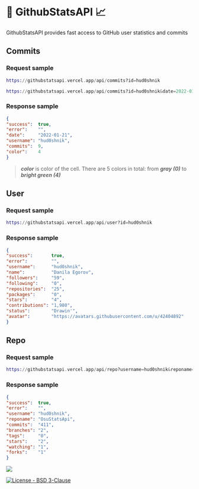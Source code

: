 # 🐙 GithubStatsAPI 📈

GithubStatsAPI provides fast access to GitHub user statistics and commits

<h2>Commits</h2>
<h3>Request sample</h3>

``` Elixir
https://githubstatsapi.vercel.app/api/commits?id=hud0shnik
```

``` Elixir
https://githubstatsapi.vercel.app/api/commits?id=hud0shnik&date=2022-01-21
```
<h3>Response sample</h3>

``` Json
{
"success":  true,
"error":    "",
"date":     "2022-01-21",
"username": "hud0shnik",
"commits":  9,
"color":    4
}
```
> ***color*** is color of the cell. There are 5 colors in total: from ***gray (0)*** to ***bright green (4)***

<h2>User</h2>
<h3>Request sample</h3>

``` Elixir
https://githubstatsapi.vercel.app/api/user?id=hud0shnik
```
<h3>Response sample</h3>

``` Json
{
"success":       true,
"error":         "",
"username":      "hud0shnik",
"name":          "Danila Egorov",
"followers":     "59",
"following":     "0",
"repositories":  "25",
"packages":      "0",
"stars":         "4",
"contributions": "1,980",
"status":        "Drawin'",
"avatar":        "https://avatars.githubusercontent.com/u/42404892"
}
```
<h2>Repo</h2>
<h3>Request sample</h3>

``` Elixir
https://githubstatsapi.vercel.app/api/repo?username=hud0shnik&reponame=OsuStatsApi
```
<h3>Response sample</h3>

``` Json
{
"success":  true,
"error":    "",
"username": "hud0shnik",
"reponame": "OsuStatsApi",
"commits":  "411",
"branches": "2",
"tags":     "0",
"stars":    "2",
"watching": "1",
"forks":    "1"
}
```

<img src="https://wakatime.com/badge/user/ee2709af-fc5f-498b-aaa1-3ea47bf12a00/project/a706f6cd-74fe-4b0f-ab24-a030f4bb3191.svg?style=for-the-badge">

[![License - BSD 3-Clause](https://img.shields.io/static/v1?label=License&message=BSD+3-Clause&color=%239a68af&style=for-the-badge)](/LICENSE)
